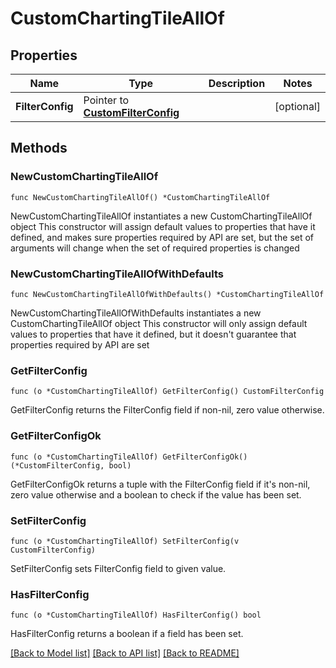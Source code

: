 # CustomChartingTileAllOf

## Properties

Name | Type | Description | Notes
------------ | ------------- | ------------- | -------------
**FilterConfig** | Pointer to [**CustomFilterConfig**](CustomFilterConfig.md) |  | [optional] 

## Methods

### NewCustomChartingTileAllOf

`func NewCustomChartingTileAllOf() *CustomChartingTileAllOf`

NewCustomChartingTileAllOf instantiates a new CustomChartingTileAllOf object
This constructor will assign default values to properties that have it defined,
and makes sure properties required by API are set, but the set of arguments
will change when the set of required properties is changed

### NewCustomChartingTileAllOfWithDefaults

`func NewCustomChartingTileAllOfWithDefaults() *CustomChartingTileAllOf`

NewCustomChartingTileAllOfWithDefaults instantiates a new CustomChartingTileAllOf object
This constructor will only assign default values to properties that have it defined,
but it doesn't guarantee that properties required by API are set

### GetFilterConfig

`func (o *CustomChartingTileAllOf) GetFilterConfig() CustomFilterConfig`

GetFilterConfig returns the FilterConfig field if non-nil, zero value otherwise.

### GetFilterConfigOk

`func (o *CustomChartingTileAllOf) GetFilterConfigOk() (*CustomFilterConfig, bool)`

GetFilterConfigOk returns a tuple with the FilterConfig field if it's non-nil, zero value otherwise
and a boolean to check if the value has been set.

### SetFilterConfig

`func (o *CustomChartingTileAllOf) SetFilterConfig(v CustomFilterConfig)`

SetFilterConfig sets FilterConfig field to given value.

### HasFilterConfig

`func (o *CustomChartingTileAllOf) HasFilterConfig() bool`

HasFilterConfig returns a boolean if a field has been set.


[[Back to Model list]](../README.md#documentation-for-models) [[Back to API list]](../README.md#documentation-for-api-endpoints) [[Back to README]](../README.md)


